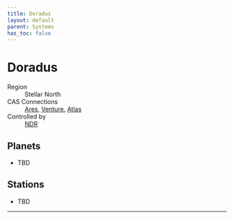 ```yaml
---
title: Doradus
layout: default
parent: Systems
has_toc: false
---
```


# Doradus
<dl>
    <dt>Region</dt><dd>Stellar North</dd>
    <dt>CAS Connections</dt><dd><a href="../ares/">Ares</a>, <a href="../venture/">Venture</a>, <a href="../atlas/">Atlas</a></dd>
    <dt>Controlled by</dt><dd><a href="../../factions/ndr.html">NDR</a></dd>
    <!-- <dt>Population</dt><dd>///</dd> -->
</dl>

## Planets
* TBD

## Stations
* TBD

----
